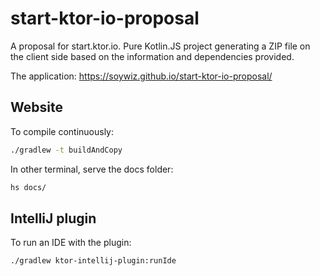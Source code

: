 # start-ktor-io-proposal

A proposal for start.ktor.io. Pure Kotlin.JS project generating a ZIP file on the client side
based on the information and dependencies provided.

The application: <https://soywiz.github.io/start-ktor-io-proposal/>

## Website

To compile continuously:

```bash
./gradlew -t buildAndCopy
```

In other terminal, serve the docs folder:

```bash
hs docs/
```

## IntelliJ plugin

To run an IDE with the plugin:

```bash
./gradlew ktor-intellij-plugin:runIde
```
